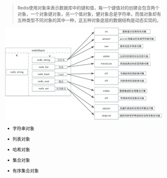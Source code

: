 > Redis使用对象来表示数据库中的键和值，每一个键值对的创建会包含两个对象，一个对象键对象，另一个值对象，健对象总是字符串，而值对象却有五种类型不同对象的其中一种，这五种对象底层的数据结构是动态实现的。

![](/assets/redis-对象.png)

* 字符串对象

* 列表对象

* 哈希对象 

* 集合对象

* 有序集合对象












